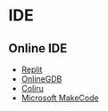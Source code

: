 # IDE

##

## Online IDE
- [Replit](https://replit.com/)
- [OnlineGDB](https://www.onlinegdb.com/)
- [Coliru](https://coliru.stacked-crooked.com/)
- [Microsoft MakeCode](https://www.microsoft.com/en-us/makecode)
